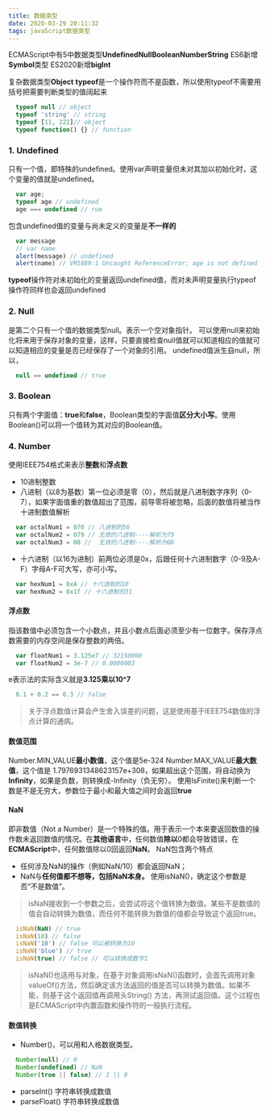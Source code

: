 ```yaml
---
title: 数据类型
date: 2020-03-29 20:11:32
tags: javaScript数据类型
---
```

ECMAScript中有5中数据类型**Undefined****Null****Boolean****Number****String**
ES6新增**Symbol**类型 ES2020新增**bigInt**
<!-- more -->
复杂数据类型**Object**
**typeof**是一个操作符而不是函数，所以使用typeof不需要用括号把需要判断类型的值阔起来
```javascript
  typeof null // object
  typeof 'string' // string
  typeof [11, 222]// object
  typeof function() {} // function
```
### 1. Undefined
只有一个值，即特殊的undefined。使用var声明变量但未对其加以初始化时，这个变量的值就是undefined。
```javascript
  var age;
  typeof age // undefined
  age === undefined // rue
```
包含undefined值的变量与尚未定义的变量是**不一样的**
```javascript
  var message
  // var name
  alert(message) // undefined
  alert(name) // VM1889:1 Uncaught ReferenceError: age is not defined
```
**typeof**操作符对未初始化的变量返回undefined值，而对未声明变量执行typeof操作符同样也会返回undefined

### 2. Null
是第二个只有一个值的数据类型null。表示一个空对象指针。
可以使用null来初始化将来用于保存对象的变量，这样，只要直接检查null值就可以知道相应的值就可以知道相应的变量是否已经保存了一个对象的引用。
undefined值派生自null，所以，
```javascript
  null == undefined // true
```
### 3. Boolean
只有两个字面值：**true**和**false**，Boolean类型的字面值**区分大小写**。使用Boolean()可以将一个值转为其对应的Boolean值。
### 4. Number
使用IEEE754格式来表示**整数**和**浮点数**
- 10进制整数
- 八进制（以8为基数）第一位必须是零（0），然后就是八进制数字序列（0-7），如果字面值重的数值超出了范围，前导零将被忽略，后面的数值将被当作十进制数值解析
```javascript
  var octalNum1 = 070 // 八进制的56
  var octalNum2 = 079 // 无效的八进制----解析为79
  var octalNum3 = 08 //  无效的八进制----解析为08
```
- 十六进制（以16为进制）前两位必须是0x，后跟任何十六进制数字（0-9及A-F）字母A-F可大写，亦可小写。
```javascript
  var hexNum1 = 0xA // 十六进制的10
  var hexNum2 = 0x1f // 十六进制的31
```
#### 浮点数
指该数值中必须包含一个小数点，并且小数点后面必须至少有一位数字。保存浮点数需要的内存空间是保存整数的两倍。
```javascript
  var floatNum1 = 3.125e7 // 32150000
  var floatNum2 = 3e-7 // 0.0000003
```
e表示法的实际含义就是**3.125乘以10^7**
```javascript
  0.1 + 0.2 == 0.3 // false
```
> 关于浮点数值计算会产生舍入误差的问题，这是使用基于IEEE754数值的浮点计算的通病。
#### 数值范围
Number.MIN_VALUE**最小数值**，这个值是5e-324
Number.MAX_VALUE**最大数值**，这个值是 1.7976931348623157e+308，如果超出这个范围，将自动换为**Infinity**，如果是负数，则转换成-Infinity（负无穷）。
使用IsFinite()来判断一个数是不是无穷大，参数位于最小和最大值之间时会返回**true**
#### NaN
即非数值（Not a Number）是一个特殊的值。用于表示一个本来要返回数值的操作数未返回数值的情况。在**其他语言**中，任何数值**除以**0都会导致错误，在**ECMAScript**中，任何数值除以0回返回**NaN**。
NaN包含两个特点
- 任何涉及NaN的操作（例如NaN/10）都会返回NaN；
- NaN与**任何值都不想等，包括NaN本身。**
使用isNaN()，确定这个参数是否“不是数值”。
> isNaN接收到一个参数之后，会尝试将这个值转换为数值。某些不是数值的值会自动转换为数值，而任何不能转换为数值的值都会导致这个返回true。
```javascript
  isNaN(NaN) // true
  isNaN(10) // false
  isNaN('10') // false 可以被转换为10
  isNaN('blue') // true
  isNaN(true) // false // 可以转换成数字1
```
> isNaN()也适用与对象，在基于对象调用isNaN()函数时，会首先调用对象valueOf()方法，然后确定该方法返回的值是否可以转换为数值。如果不能，则基于这个返回值再调用头String() 方法，再测试返回值。这个过程也是ECMAScript中内置函数和操作符的一般执行流程。
#### 数值转换
- Number()，可以用和人格数据类型。
```javascript
  Number(null) // 0
  Number(undefined) // NaN
  Number(true || false) // 1 || 0
```
- parseInt() 字符串转换成数值
- parseFloat() 字符串转换成数值